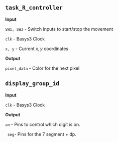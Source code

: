 ## `task_R_controller`

**Input**

`SW1, SW3` - Switch inputs to start/stop the movement

`clk` - Basys3 Clock

`x, y` - Current $x, y$ coordinates

**Output**

`pixel_data` - Color for the next pixel

## `display_group_id`

**Input**

`clk` - Basys3 Clock

**Output**

`an` - Pins to control which digit is on.

` seg`- Pins for the 7 segment + dp.
